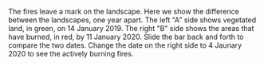 The fires leave a mark on the landscape. Here we show the difference between the landscapes, one year apart. The left "A" side shows vegetated land, in green, on 14 January 2019. The right "B" side shows the areas that have burned, in red, by 11 January 2020. Slide the bar back and forth to compare the two dates. Change the date on the right side to 4 Jaunary 2020 to see the actively burning fires.